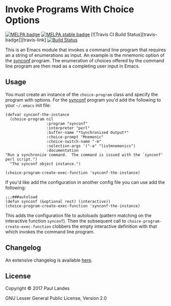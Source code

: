 # Invoke Programs With Choice Options

[![MELPA badge][melpa-badge]][melpa-link]
[![MELPA stable badge][melpa-stable-badge]][melpa-stable-link]
[![Travis CI Build Status][travis-badge]][travis-link]
[![Build Status][build-badge]][build-link]

This is an Emacs module that invokes a command line program that requires an a
string of enumerations as input.  An example is the mnemonic option of the
[synconf] program.  The enumeration of choices offered by the command line
program are then read as a completing user input in Emacs.


## Usage

You must create an instance of the `choice-program` class and specify the program
with options.  For the [synconf] program
you'd add the following to your `~/.emacs` init file:
```elisp
(defvar synconf-the-instance
  (choice-program nil
                  :program "synconf"
                  :interpreter "perl"
                  :buffer-name "*Synchronized Output*"
                  :choice-prompt "Mnemonic"
                  :choice-switch-name "-m"
                  :selection-args '("-a" "listmnemonics")
                  :documentation
"Run a synchronize command.  The command is issued with the `synconf'
perl script.")
  "The synconf object instance.")

(choice-program-create-exec-function 'synconf-the-instance)
```

If you'd like add the configuration in another config file you can use add the
following:
```elisp
;;;###autoload
(defun synconf (&optional rest) (interactive))
(choice-program-create-exec-function 'synconf-the-instance)
```

This adds the configuration file to autoloads (pattern matching on the
interactive function `synconf`).  Then the subsequent call to
`choice-program-create-exec-function` clobbers the empty interactive definition
with that which invokes the command line program.


## Changelog

An extensive changelog is available [here](CHANGELOG.md).


## License

Copyright © 2017 Paul Landes

GNU Lesser General Public License, Version 2.0


<!-- links -->

[melpa-link]: https://melpa.org/#/choice-program
[melpa-stable-link]: https://stable.melpa.org/#/choice-program
[melpa-badge]: https://melpa.org/packages/choice-program-badge.svg
[melpa-stable-badge]: https://stable.melpa.org/packages/choice-program-badge.svg
[build-badge]: https://github.com/plandes/choice-program/workflows/CI/badge.svg
[build-link]: https://github.com/plandes/choice-program/actions
[synconf]: https://github.com/plandes/synconf
